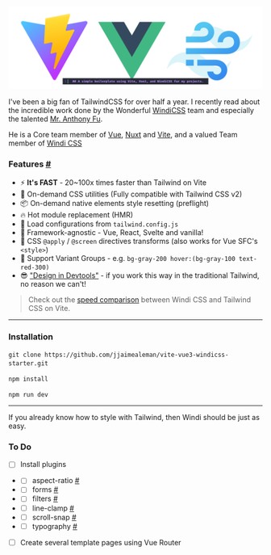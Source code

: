 ![vite-vue3-windicss-starter](vite-vue3-windicss-starter.png)

I've been a big fan of TailwindCSS for over half a year. I recently read about the incredible work done by the Wonderful [WindiCSS](https://windicss.org/) team and especially the talented [Mr. Anthony Fu](https://antfu.me/).

He is a Core team member of [Vue](https://vuejs.org/), [Nuxt](http://nuxtjs.org/) and [Vite](http://vitejs.dev/), and a valued Team member of [Windi CSS](https://windicss.org/)

### Features [#](https://windicss.org/integrations/vite.html#features)

-   ⚡️ **It's FAST** - 20~100x times faster than Tailwind on Vite
-   🧩 On-demand CSS utilities (Fully compatible with Tailwind CSS v2)
-   📦 On-demand native elements style resetting (preflight)
-   🔥 Hot module replacement (HMR)
-   🍃 Load configurations from `tailwind.config.js`
-   🤝 Framework-agnostic - Vue, React, Svelte and vanilla!
-   📄 CSS `@apply` / `@screen` directives transforms (also works for Vue SFC's `<style>`)
-   🎳 Support Variant Groups - e.g. `bg-gray-200 hover:(bg-gray-100 text-red-300)`
-   😎 ["Design in Devtools"](https://windicss.org/integrations/vite.html#design-in-devtools) - if you work this way in the traditional Tailwind, no reason we can't!

> Check out the [speed comparison](https://twitter.com/antfu7/status/1361398324587163648) between Windi CSS and Tailwind CSS on Vite.

---

### Installation

`git clone https://github.com/jjaimealeman/vite-vue3-windicss-starter.git`

`npm install`

`npm run dev`

---

If you already know how to style with Tailwind, then Windi should be just as easy.

### To Do
- [ ] Install plugins
- - [ ] aspect-ratio [#](https://windicss.org/plugins/official/aspect-ratio.html)
- - [ ] forms [#](https://windicss.org/plugins/official/forms.html)
- - [ ] filters [#](https://windicss.org/plugins/official/filters.html)
- - [ ] line-clamp [#](https://windicss.org/plugins/official/line-clamp.html)
- - [ ] scroll-snap [#](https://windicss.org/plugins/official/scroll-snap.html)
- - [ ] typography [#](https://windicss.org/plugins/official/typography.html)
- [ ] Create several template pages using Vue Router
